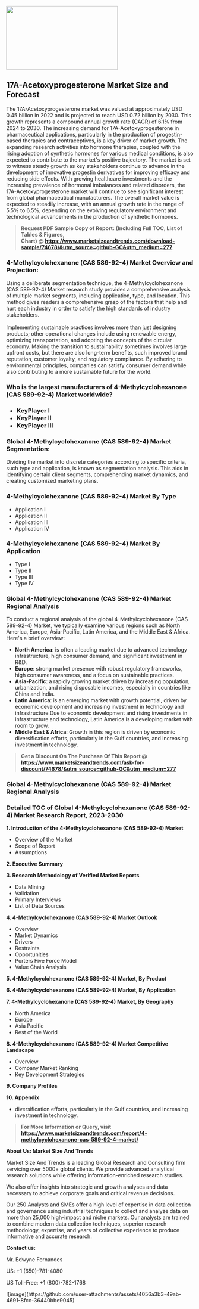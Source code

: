 <p><img class="alignnone size-medium wp-image-20088" src="https://ffe5etoiles.com/wp-content/uploads/2024/12/MST1-300x171.png" alt="" width="300" height="171" /></p><h2>17A-Acetoxyprogesterone Market Size and Forecast</h2><p>The 17A-Acetoxyprogesterone market was valued at approximately USD 0.45 billion in 2022 and is projected to reach USD 0.72 billion by 2030. This growth represents a compound annual growth rate (CAGR) of 6.1% from 2024 to 2030. The increasing demand for 17A-Acetoxyprogesterone in pharmaceutical applications, particularly in the production of progestin-based therapies and contraceptives, is a key driver of market growth. The expanding research activities into hormone therapies, coupled with the rising adoption of synthetic hormones for various medical conditions, is also expected to contribute to the market's positive trajectory. The market is set to witness steady growth as key stakeholders continue to advance in the development of innovative progestin derivatives for improving efficacy and reducing side effects. With growing healthcare investments and the increasing prevalence of hormonal imbalances and related disorders, the 17A-Acetoxyprogesterone market will continue to see significant interest from global pharmaceutical manufacturers. The overall market value is expected to steadily increase, with an annual growth rate in the range of 5.5% to 6.5%, depending on the evolving regulatory environment and technological advancements in the production of synthetic hormones.</p><blockquote id="" class=""><strong>Request PDF Sample Copy of Report: (Including Full TOC, List of Tables &amp; Figures, Chart)&nbsp;@&nbsp;<strong><a href="https://www.marketsizeandtrends.com/download-sample/74678/&utm_source=github-GC&utm_medium=277" target="_blank">https://www.marketsizeandtrends.com/download-sample/74678/&utm_source=github-GC&utm_medium=277</a></strong></strong></blockquote><h3 id="" class="">4-Methylcyclohexanone (CAS 589-92-4) Market&nbsp;Overview and Projection:</h3><p id="" class="">Using a deliberate segmentation technique, the 4-Methylcyclohexanone (CAS 589-92-4) Market research study provides a comprehensive analysis of multiple market segments, including application, type, and location. This method gives readers a comprehensive grasp of the factors that help and hurt each industry in order to satisfy the high standards of industry stakeholders. <br /> <br />Implementing sustainable practices involves more than just designing products; other operational changes include using renewable energy, optimizing transportation, and adopting the concepts of the circular economy. Making the transition to sustainability sometimes involves large upfront costs, but there are also long-term benefits, such improved brand reputation, customer loyalty, and regulatory compliance. By adhering to environmental principles, companies can satisfy consumer demand while also contributing to a more sustainable future for the world.</p><h3 id="" class="">Who is the largest manufacturers of&nbsp;4-Methylcyclohexanone (CAS 589-92-4) Market worldwide?</h3><h3 class=""><p><ul><li>KeyPlayer I </li><li> KeyPlayer II </li><li> KeyPlayer III</li></ul></p></h3><h3 id="" class="">Global&nbsp;4-Methylcyclohexanone (CAS 589-92-4) Market Segmentation:</h3><p id="" class="">Dividing the market into discrete categories according to specific criteria, such type and application, is known as segmentation analysis. This aids in identifying certain client segments, comprehending market dynamics, and creating customized marketing plans.</p><h3 id="" class="">4-Methylcyclohexanone (CAS 589-92-4) Market&nbsp;By Type</h3><p><p><ul><li>Application I </li><li> Application II </li><li> Application III </li><li> Application IV</p></li></ul></p></p><h3 id="" class="">4-Methylcyclohexanone (CAS 589-92-4) Market&nbsp;By Application</h3><p class=""><p><ul><li>Type I </li><li> Type II </li><li> Type III </li><li> Type IV</li></ul></p></p><h3 id="" class="">Global 4-Methylcyclohexanone (CAS 589-92-4) Market Regional Analysis</h3><p id="" class="">To conduct a regional analysis of the global 4-Methylcyclohexanone (CAS 589-92-4) Market, we typically examine various regions such as North America, Europe, Asia-Pacific, Latin America, and the Middle East &amp; Africa. Here's a brief overview:</p><ul><li><strong>North America</strong>: is often a leading market due to advanced technology infrastructure, high consumer demand, and significant investment in R&amp;D.</li><li><strong>Europe</strong>: strong market presence with robust regulatory frameworks, high consumer awareness, and a focus on sustainable practices.</li><li><strong>Asia-Pacific</strong>: a rapidly growing market driven by increasing population, urbanization, and rising disposable incomes, especially in countries like China and India.</li><li><strong>Latin America</strong>: is an emerging market with growth potential, driven by economic development and increasing investment in technology and infrastructure.Due to economic development and rising investments in infrastructure and technology, Latin America is a developing market with room to grow.</li><li><strong>Middle East &amp; Africa</strong>: Growth in this region is driven by economic diversification efforts, particularly in the Gulf countries, and increasing investment in technology.</li></ul><blockquote id="" class=""><strong>Get a Discount On The Purchase Of This Report @ <strong><a href="https://www.marketsizeandtrends.com/ask-for-discount/74678/&utm_source=github-GC&utm_medium=277" target="_blank">https://www.marketsizeandtrends.com/ask-for-discount/74678/&utm_source=github-GC&utm_medium=277</a></strong></strong></blockquote><h3 id="" class="">Global 4-Methylcyclohexanone (CAS 589-92-4) Market Regional Analysis</h3><h3 id="" class="">Detailed TOC of Global 4-Methylcyclohexanone (CAS 589-92-4) Market Research Report, 2023-2030</h3><p id="" class=""><strong>1. Introduction of the 4-Methylcyclohexanone (CAS 589-92-4) Market</strong></p><ul><li>Overview of the Market</li><li>Scope of Report</li><li>Assumptions</li></ul><p id="" class=""><strong>2. Executive Summary</strong></p><p id="" class=""><strong>3. Research Methodology of Verified Market Reports</strong></p><ul><li>Data Mining</li><li>Validation</li><li>Primary Interviews</li><li>List of Data Sources</li></ul><p id="" class=""><strong>4. 4-Methylcyclohexanone (CAS 589-92-4) Market Outlook</strong></p><ul><li>Overview</li><li>Market Dynamics</li><li>Drivers</li><li>Restraints</li><li>Opportunities</li><li>Porters Five Force Model</li><li>Value Chain Analysis</li></ul><p id="" class=""><strong>5. 4-Methylcyclohexanone (CAS 589-92-4) Market, By Product</strong></p><p id="" class=""><strong>6. 4-Methylcyclohexanone (CAS 589-92-4) Market, By Application</strong></p><p id="" class=""><strong>7. 4-Methylcyclohexanone (CAS 589-92-4) Market, By Geography</strong></p><ul><li>North America</li><li>Europe</li><li>Asia Pacific</li><li>Rest of the World</li></ul><p id="" class=""><strong>8. 4-Methylcyclohexanone (CAS 589-92-4) Market Competitive Landscape</strong></p><ul><li>Overview</li><li>Company Market Ranking</li><li>Key Development Strategies</li></ul><p id="" class=""><strong>9. Company Profiles</strong></p><p id="" class=""><strong>10. Appendix</strong></p><ul><li>diversification efforts, particularly in the Gulf countries, and increasing investment in technology.</li></ul><blockquote id="" class=""><strong>For More Information or Query, visit <strong><strong><a href="https://www.marketsizeandtrends.com/report/4-methylcyclohexanone-cas-589-92-4-market/" target="_blank">https://www.marketsizeandtrends.com/report/4-methylcyclohexanone-cas-589-92-4-market/</a></strong></strong></strong></blockquote><p id="" class=""><strong>About Us: Market Size And Trends</strong></p><p id="" class="">Market Size And Trends is a leading Global Research and Consulting firm servicing over 5000+ global clients. We provide advanced analytical research solutions while offering information-enriched research studies.</p><p id="" class="">We also offer insights into strategic and growth analyses and data necessary to achieve corporate goals and critical revenue decisions.</p><p id="" class="">Our 250 Analysts and SMEs offer a high level of expertise in data collection and governance using industrial techniques to collect and analyze data on more than 25,000 high-impact and niche markets. Our analysts are trained to combine modern data collection techniques, superior research methodology, expertise, and years of collective experience to produce informative and accurate research.</p><p id="" class=""><strong>Contact us:</strong></p><p id="" class="">Mr. Edwyne Fernandes</p><p id="" class="">US: +1 (650)-781-4080</p><p id="" class="">US Toll-Free: +1 (800)-782-1768</p>
![image](https://github.com/user-attachments/assets/4056a3b3-49ab-4691-8fcc-36440bbe9045)
